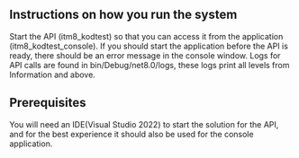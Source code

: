 ## Instructions on how you run the system
Start the API (itm8_kodtest) so that you can access it from the application (itm8_kodtest_console). If you should start the application before the API is ready, there should be an error message in the console window. 
Logs for API calls are found in bin/Debug/net8.0/logs, these logs print all levels from Information and above.
## Prerequisites
You will need an IDE(Visual Studio 2022) to start the solution for the API, and for the best experience it should also be used for the console application. 
